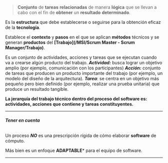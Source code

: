 > **Conjunto** de **tareas** **relacionadas** de manera **lógica** que se llevan a cabo con el fin de **obtener** un **resultado** **determinado**.

Es la **estructura** que debe establecerse o seguirse para la obtención eficaz de la **tecnología**.

Establece el **contexto** y **pasos** en el que se aplican **métodos** técnicos y se generan **productos** del **[Trabajo](/MSI/Scrum Master - Scrum Manager/Trabajo)**.

Es un conjunto de actividades, acciones y tareas que se ejecutan cuando va a crearse algún producto del trabajo.
	***Actividad:*** busca lograr un objetivo amplio (por ejemplo, comunicación con los participantes)
	***Acción:*** conjunto de tareas que producen un producto importante del trabajo (por ejemplo, un modelo del diseño de la arquitectura).
	***Tarea***: se centra en un objetivo más pequeño pero bien definido (por ejemplo, realizar una prueba unitaria) que produce un resultado tangible.

**La jerarquía del trabajo técnico dentro del proceso del software es: actividades, acciones que contiene y tareas constituyentes.**
****
###### **Tener en cuenta**
Un proceso ***NO*** es una prescripción rígida de cómo elaborar **software** de cómputo. 

Más bien es un enfoque **ADAPTABLE*** para el equipo de software.
****



